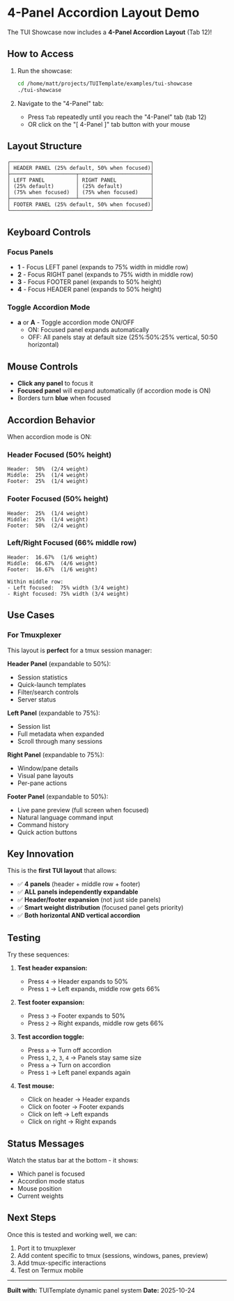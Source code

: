 # 4-Panel Accordion Layout Demo

The TUI Showcase now includes a **4-Panel Accordion Layout** (Tab 12)!

## How to Access

1. Run the showcase:
   ```bash
   cd /home/matt/projects/TUITemplate/examples/tui-showcase
   ./tui-showcase
   ```

2. Navigate to the "4-Panel" tab:
   - Press `Tab` repeatedly until you reach the "4-Panel" tab (tab 12)
   - OR click on the "[ 4-Panel ]" tab button with your mouse

## Layout Structure

```
┌─────────────────────────────────────────────┐
│ HEADER PANEL (25% default, 50% when focused)│
├─────────────────────┬───────────────────────┤
│ LEFT PANEL          │ RIGHT PANEL           │
│ (25% default)       │ (25% default)         │
│ (75% when focused)  │ (75% when focused)    │
├─────────────────────┴───────────────────────┤
│ FOOTER PANEL (25% default, 50% when focused)│
└─────────────────────────────────────────────┘
```

## Keyboard Controls

### Focus Panels
- **1** - Focus LEFT panel (expands to 75% width in middle row)
- **2** - Focus RIGHT panel (expands to 75% width in middle row)
- **3** - Focus FOOTER panel (expands to 50% height)
- **4** - Focus HEADER panel (expands to 50% height)

### Toggle Accordion Mode
- **a** or **A** - Toggle accordion mode ON/OFF
  - ON: Focused panel expands automatically
  - OFF: All panels stay at default size (25%:50%:25% vertical, 50:50 horizontal)

## Mouse Controls

- **Click any panel** to focus it
- **Focused panel** will expand automatically (if accordion mode is ON)
- Borders turn **blue** when focused

## Accordion Behavior

When accordion mode is ON:

### Header Focused (50% height)
```
Header:  50%  (2/4 weight)
Middle:  25%  (1/4 weight)
Footer:  25%  (1/4 weight)
```

### Footer Focused (50% height)
```
Header:  25%  (1/4 weight)
Middle:  25%  (1/4 weight)
Footer:  50%  (2/4 weight)
```

### Left/Right Focused (66% middle row)
```
Header:  16.67%  (1/6 weight)
Middle:  66.67%  (4/6 weight)
Footer:  16.67%  (1/6 weight)

Within middle row:
- Left focused:  75% width (3/4 weight)
- Right focused: 75% width (3/4 weight)
```

## Use Cases

### For Tmuxplexer

This layout is **perfect** for a tmux session manager:

**Header Panel** (expandable to 50%):
- Session statistics
- Quick-launch templates
- Filter/search controls
- Server status

**Left Panel** (expandable to 75%):
- Session list
- Full metadata when expanded
- Scroll through many sessions

**Right Panel** (expandable to 75%):
- Window/pane details
- Visual pane layouts
- Per-pane actions

**Footer Panel** (expandable to 50%):
- Live pane preview (full screen when focused)
- Natural language command input
- Command history
- Quick action buttons

## Key Innovation

This is the **first TUI layout** that allows:
- ✅ **4 panels** (header + middle row + footer)
- ✅ **ALL panels independently expandable**
- ✅ **Header/footer expansion** (not just side panels)
- ✅ **Smart weight distribution** (focused panel gets priority)
- ✅ **Both horizontal AND vertical accordion**

## Testing

Try these sequences:

1. **Test header expansion:**
   - Press `4` → Header expands to 50%
   - Press `1` → Left expands, middle row gets 66%

2. **Test footer expansion:**
   - Press `3` → Footer expands to 50%
   - Press `2` → Right expands, middle row gets 66%

3. **Test accordion toggle:**
   - Press `a` → Turn off accordion
   - Press `1`, `2`, `3`, `4` → Panels stay same size
   - Press `a` → Turn on accordion
   - Press `1` → Left panel expands again

4. **Test mouse:**
   - Click on header → Header expands
   - Click on footer → Footer expands
   - Click on left → Left expands
   - Click on right → Right expands

## Status Messages

Watch the status bar at the bottom - it shows:
- Which panel is focused
- Accordion mode status
- Mouse position
- Current weights

## Next Steps

Once this is tested and working well, we can:
1. Port it to tmuxplexer
2. Add content specific to tmux (sessions, windows, panes, preview)
3. Add tmux-specific interactions
4. Test on Termux mobile

---

**Built with:** TUITemplate dynamic panel system
**Date:** 2025-10-24
